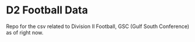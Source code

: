 # D2 Football Data

Repo for the csv related to Division II Football, GSC (Gulf South Conference) as of right now. 
